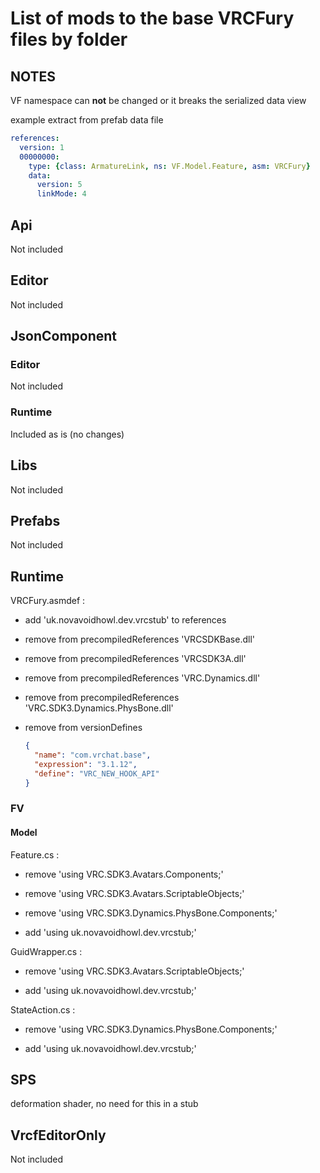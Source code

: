 # List of mods to the base VRCFury files by folder

## NOTES

VF namespace can **not** be changed or it breaks the serialized data view

example extract from prefab data file

```yml
references:
  version: 1
  00000000:
    type: {class: ArmatureLink, ns: VF.Model.Feature, asm: VRCFury}
    data:
      version: 5
      linkMode: 4
```

## Api

Not included

## Editor

Not included

## JsonComponent

### Editor

Not included

### Runtime

Included as is (no changes)

## Libs

Not included

## Prefabs

Not included

## Runtime

VRCFury.asmdef :

- add 'uk.novavoidhowl.dev.vrcstub' to references

- remove from precompiledReferences 'VRCSDKBase.dll'

- remove from precompiledReferences 'VRCSDK3A.dll'

- remove from precompiledReferences 'VRC.Dynamics.dll'

- remove from precompiledReferences 'VRC.SDK3.Dynamics.PhysBone.dll'

- remove from versionDefines

  ```json
  {
    "name": "com.vrchat.base",
    "expression": "3.1.12",
    "define": "VRC_NEW_HOOK_API"
  }
  ```

### FV

#### Model

Feature.cs :

- remove 'using VRC.SDK3.Avatars.Components;'

- remove 'using VRC.SDK3.Avatars.ScriptableObjects;'

- remove 'using VRC.SDK3.Dynamics.PhysBone.Components;'

- add 'using uk.novavoidhowl.dev.vrcstub;'

GuidWrapper.cs :

- remove 'using VRC.SDK3.Avatars.ScriptableObjects;'

- add 'using uk.novavoidhowl.dev.vrcstub;'

StateAction.cs :

- remove 'using VRC.SDK3.Dynamics.PhysBone.Components;'

- add 'using uk.novavoidhowl.dev.vrcstub;'

## SPS

deformation shader, no need for this in a stub

## VrcfEditorOnly

Not included
